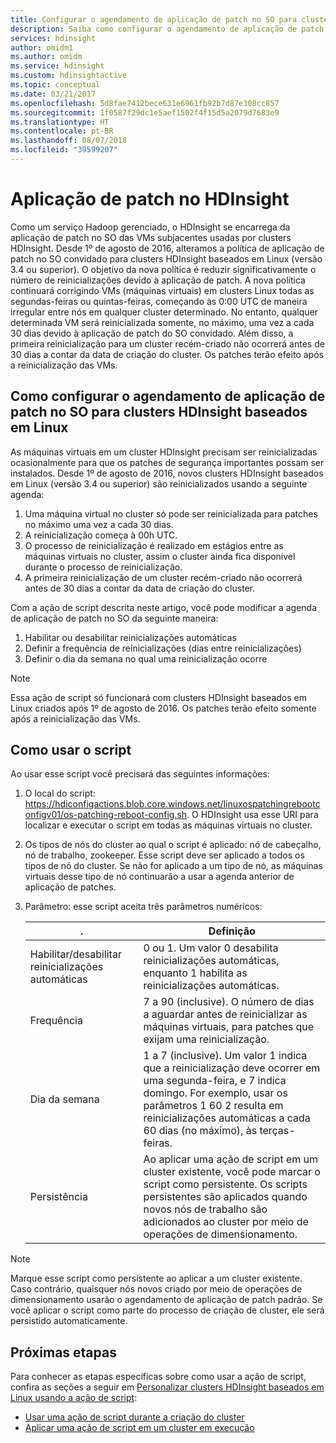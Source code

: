 ```yaml
---
title: Configurar o agendamento de aplicação de patch no SO para clusters Azure HDInsight baseados em Linux
description: Saiba como configurar o agendamento de aplicação de patch no SO para clusters HDInsight baseados em Linux.
services: hdinsight
author: omidm1
ms.author: omidm
ms.service: hdinsight
ms.custom: hdinsightactive
ms.topic: conceptual
ms.date: 03/21/2017
ms.openlocfilehash: 5d8fae7412bece631e6961fb92b7d87e308cc857
ms.sourcegitcommit: 1f0587f29dc1e5aef1502f4f15d5a2079d7683e9
ms.translationtype: HT
ms.contentlocale: pt-BR
ms.lasthandoff: 08/07/2018
ms.locfileid: "39599207"
---
```

# <a name="os-patching-for-hdinsight"></a>Aplicação de patch no HDInsight 
Como um serviço Hadoop gerenciado, o HDInsight se encarrega da aplicação de patch no SO das VMs subjacentes usadas por clusters HDInsight. Desde 1º de agosto de 2016, alteramos a política de aplicação de patch no SO convidado para clusters HDInsight baseados em Linux (versão 3.4 ou superior). O objetivo da nova política é reduzir significativamente o número de reinicializações devido à aplicação de patch. A nova política continuará corrigindo VMs (máquinas virtuais) em clusters Linux todas as segundas-feiras ou quintas-feiras, começando às 0:00 UTC de maneira irregular entre nós em qualquer cluster determinado. No entanto, qualquer determinada VM será reinicializada somente, no máximo, uma vez a cada 30 dias devido à aplicação de patch do SO convidado. Além disso, a primeira reinicialização para um cluster recém-criado não ocorrerá antes de 30 dias a contar da data de criação do cluster. Os patches terão efeito após a reinicialização das VMs.

## <a name="how-to-configure-the-os-patching-schedule-for-linux-based-hdinsight-clusters"></a>Como configurar o agendamento de aplicação de patch no SO para clusters HDInsight baseados em Linux
As máquinas virtuais em um cluster HDInsight precisam ser reinicializadas ocasionalmente para que os patches de segurança importantes possam ser instalados. Desde 1º de agosto de 2016, novos clusters HDInsight baseados em Linux (versão 3.4 ou superior) são reinicializados usando a seguinte agenda:

1. Uma máquina virtual no cluster só pode ser reinicializada para patches no máximo uma vez a cada 30 dias.
2. A reinicialização começa à 00h UTC.
3. O processo de reinicialização é realizado em estágios entre as máquinas virtuais no cluster, assim o cluster ainda fica disponível durante o processo de reinicialização.
4. A primeira reinicialização de um cluster recém-criado não ocorrerá antes de 30 dias a contar da data de criação do cluster.

Com a ação de script descrita neste artigo, você pode modificar a agenda de aplicação de patch no SO da seguinte maneira:
1. Habilitar ou desabilitar reinicializações automáticas
2. Definir a frequência de reinicializações (dias entre reinicializações)
3. Definir o dia da semana no qual uma reinicialização ocorre

> [!NOTE]
> Essa ação de script só funcionará com clusters HDInsight baseados em Linux criados após 1º de agosto de 2016. Os patches terão efeito somente após a reinicialização das VMs. 
>

## <a name="how-to-use-the-script"></a>Como usar o script 

Ao usar esse script você precisará das seguintes informações:
1. O local do script: https://hdiconfigactions.blob.core.windows.net/linuxospatchingrebootconfigv01/os-patching-reboot-config.sh.  O HDInsight usa esse URI para localizar e executar o script em todas as máquinas virtuais no cluster.
  
2. Os tipos de nós do cluster ao qual o script é aplicado: nó de cabeçalho, nó de trabalho, zookeeper. Esse script deve ser aplicado a todos os tipos de nó do cluster. Se não for aplicado a um tipo de nó, as máquinas virtuais desse tipo de nó continuarão a usar a agenda anterior de aplicação de patches.


3.  Parâmetro: esse script aceita três parâmetros numéricos:

    | . | Definição |
    | --- | --- |
    | Habilitar/desabilitar reinicializações automáticas |0 ou 1. Um valor 0 desabilita reinicializações automáticas, enquanto 1 habilita as reinicializações automáticas. |
    | Frequência |7 a 90 (inclusive). O número de dias a aguardar antes de reinicializar as máquinas virtuais, para patches que exijam uma reinicialização. |
    | Dia da semana |1 a 7 (inclusive). Um valor 1 indica que a reinicialização deve ocorrer em uma segunda-feira, e 7 indica domingo. For exemplo, usar os parâmetros 1 60 2 resulta em reinicializações automáticas a cada 60 dias (no máximo), às terças-feiras. |
    | Persistência |Ao aplicar uma ação de script em um cluster existente, você pode marcar o script como persistente. Os scripts persistentes são aplicados quando novos nós de trabalho são adicionados ao cluster por meio de operações de dimensionamento. |

> [!NOTE]
> Marque esse script como persistente ao aplicar a um cluster existente. Caso contrário, quaisquer nós novos criado por meio de operações de dimensionamento usarão o agendamento de aplicação de patch padrão.
Se você aplicar o script como parte do processo de criação de cluster, ele será persistido automaticamente.
>

## <a name="next-steps"></a>Próximas etapas

Para conhecer as etapas específicas sobre como usar a ação de script, confira as seções a seguir em [Personalizar clusters HDInsight baseados em Linux usando a ação de script](hdinsight-hadoop-customize-cluster-linux.md):

* [Usar uma ação de script durante a criação do cluster](hdinsight-hadoop-customize-cluster-linux.md#use-a-script-action-during-cluster-creation)
* [Aplicar uma ação de script em um cluster em execução](hdinsight-hadoop-customize-cluster-linux.md#apply-a-script-action-to-a-running-cluster)
